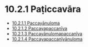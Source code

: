 # 10.2.1 Paṭiccavāra

* [10.2.1.1 Paccayānuloma](10.2.1/10.2.1.1.md)
* [10.2.1.2 Paccayapaccanīya](10.2.1/10.2.1.2.md)
* [10.2.1.3 Paccayānulomapaccanīya](10.2.1/10.2.1.3.md)
* [10.2.1.4 Paccayapaccanīyānuloma](10.2.1/10.2.1.4.md)

